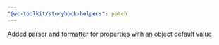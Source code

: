```yaml
---
"@wc-toolkit/storybook-helpers": patch
---
```


Added parser and formatter for properties with an object default value
